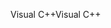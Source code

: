 <span data-ttu-id="7f5b8-101">Visual C++</span><span class="sxs-lookup"><span data-stu-id="7f5b8-101">Visual C++</span></span>